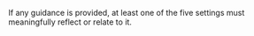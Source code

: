 If any guidance is provided, at least one of the five settings must meaningfully reflect or relate to it.